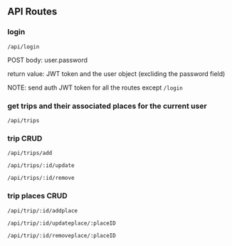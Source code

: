 ## API Routes


### login

`/api/login`

POST body: user.password

return value: JWT token and the user object (excliding the password field)

NOTE: send auth JWT token for all the routes except `/login`

### get trips and their associated places for the current user

`/api/trips`

### trip CRUD

`/api/trips/add`

`/api/trips/:id/update`

`/api/trips/:id/remove`


### trip places CRUD

`/api/trip/:id/addplace`

`/api/trip/:id/updateplace/:placeID`

`/api/trip/:id/removeplace/:placeID`